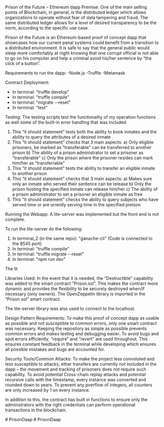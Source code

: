 Prison of the Future – Ethereum dapp
Premise: 
One of the main selling points of Blockchain, in general, is the distributed ledger which allows organizations to operate without fear of data tampering and fraud. The same distributed ledger allows for a level of desired transparency to be the norm, according to the specific use case.

Prison of the Future is an Ethereum-based proof of concept dapp that showcases how our current penal systems could benefit from a transition to a distributed environment. It is safe to say that the general public would sleep more comfortably at night knowing that one corrupt official is not able to go on his computer and help a criminal avoid his/her sentence by “the click of a button”. 

Requirements to run the dapp:
-Node.js
-Truffle 
-Metamask 


Contract Deployment:
- In terminal: “truffle develop”
- In terminal: "truffle compile"
- In terminal: “migrate -–reset”
- In terminal: “test” 

Testing:
The testing scripts test the functionality of my operation functions as well some of the built-in error handling that was included
1)  This “it should statement” tests both the ability to book inmates and the ability to query the attributes of a desired inmate
2) This “it should statement” checks that 3 main aspects:
    a) Only eligible prisoners, be marked as "transferable" can be transferred to another prison
    b) The ability of a prison administrator to set a prisoner as “transferable”
    c)  Only the prison where the prisoner resides can mark him/her as “transferrable”
3) This “it should statement” tests the ability to transfer an eligible inmate to another prison
4) This “it should statement” checks that 3 main aspects:
    a)  Makes sure only an inmate who served their sentence can be release 
    b) Only the prison hosting the specified inmate can release him/her
    c)  The ability of a prison administrator to set a prisoner an eligible inmate as free
5) This “it should statement” checks the ability to query subjects who have served time or are urrently serving time in the specified preison

Running the Webapp:
A lite-server was implemented but the front end is not complete.

To run the lite-server do the following:
1) In terminal_2 (in the same repo): "ganache-cli" (Code is connected to the 8545 port)
1) In terminal: "truffle compile"
2) In terminal: "truffle migrate --reset"
3) In terminal: "npm run dev"


The lit


Libraries Used:
In the event that it is needed, the “Destructible” capability was added to the smart contract “Prison.sol”. This makes the contract more dynamic and provides the flexibility to be securely destroyed when/if necessary (only owners). The OpenZeppelin library is imported in the “Prison.sol” smart contract.

The lite-server library was also used to connect to the localhost.

Design Pattern Requirements:
To make this proof of concept dapp as usable as possible and not susceptible to common errors, only one smart contract was necessary. Keeping the repository as simple as possible prevents common errors and makes testing and debugging easier. To avoid bugs and spot errors efficiently, “require” and “revert” are used throughout. This ensures constant feedback in the terminal while developing which ensures all possible mistakes and bugs are accounted for. 


Security Tools/Common Attacks:
To make the project less convoluted and less susceptible to attacks, ether transfers are currently not included in the dapp – the movement and tracking of prisoners does not require such capability.  To avoid potential Cross-chain replay attacks and potential recursive calls with the timestamp, every instance was converted and rounded down to years. To prevent any pverflow of integers, all counters are only increased by 1 on every instance. 

In addition to this, the contract has built in functions to ensure only the administrators with the right credentials can perform operational transactions in the blockchain.


#   P r i s o n D a a p  
 #   P r i s o n D a a p  
 